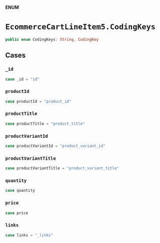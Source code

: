 **ENUM**

# `EcommerceCartLineItem5.CodingKeys`

```swift
public enum CodingKeys: String, CodingKey
```

## Cases
### `_id`

```swift
case _id = "id"
```

### `productId`

```swift
case productId = "product_id"
```

### `productTitle`

```swift
case productTitle = "product_title"
```

### `productVariantId`

```swift
case productVariantId = "product_variant_id"
```

### `productVariantTitle`

```swift
case productVariantTitle = "product_variant_title"
```

### `quantity`

```swift
case quantity
```

### `price`

```swift
case price
```

### `links`

```swift
case links = "_links"
```

